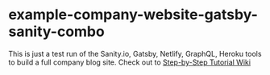 # example-company-website-gatsby-sanity-combo
This is just a test run of the Sanity.io, Gatsby, Netlify, GraphQL, Heroku tools to build a full company blog site.
Check out to [Step-by-Step Tutorial Wiki](https://github.com/jamstackphx/example-company-website-gatsby-sanity-combo/wiki/)
